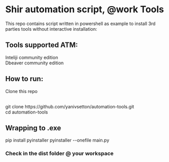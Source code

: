 # Shir automation script, @work Tools
This repo contains script written in powershell as example to install 3rd parties tools without interactive installation:

## Tools supported ATM:
Inteliji community edition</br>
Dbeaver community edition

## How to run:
<p>Clone this repo</p></br>
git clone https://github.com/yanivsetton/automation-tools.git</br>
cd automation-tools</br>

## Wrapping to .exe
pip install pyinstaller
pyinstaller --onefile main.py
### Check in the dist folder @ your workspace


